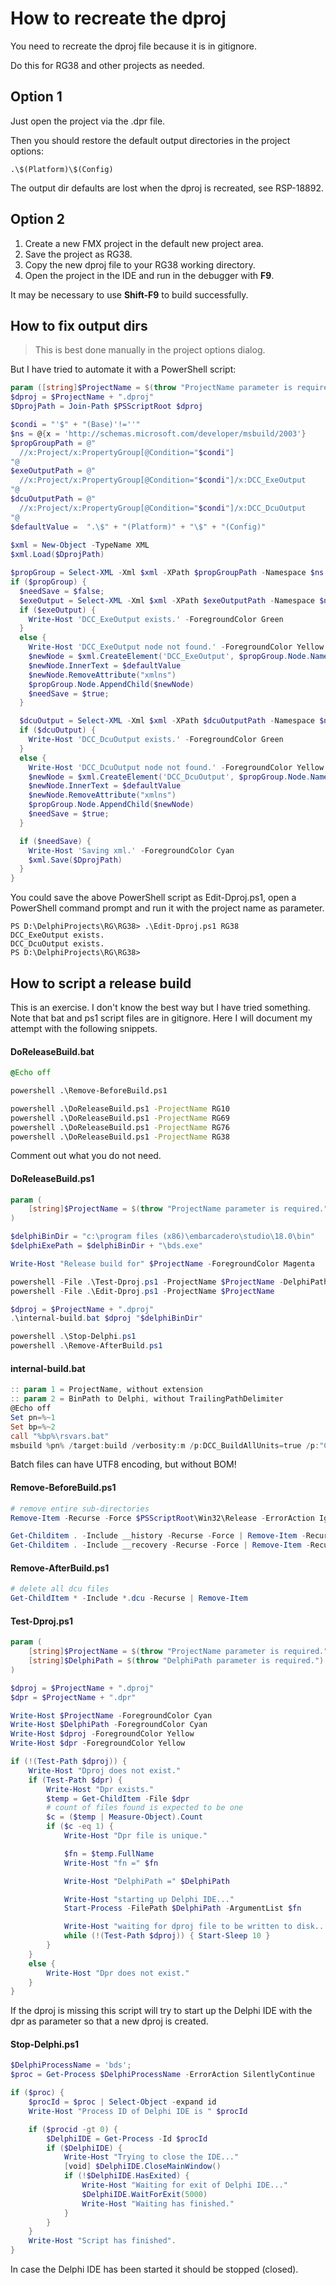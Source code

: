 # How to recreate the dproj

You need to recreate the dproj file because it is in gitignore.

Do this for RG38 and other projects as needed.

## Option 1

Just open the project via the .dpr file.

Then you should restore the default output directories in the project options:

```
.\$(Platform)\$(Config)
```

The output dir defaults are lost when the dproj is recreated, see RSP-18892.

## Option 2

1. Create a new FMX project in the default new project area.
1. Save the project as RG38.
1. Copy the new dproj file to your RG38 working directory.
1. Open the project in the IDE and run in the debugger with **F9**.

It may be necessary to use **Shift-F9** to build successfully.

## How to fix output dirs

> This is best done manually in the project options dialog.

But I have tried to automate it with a PowerShell script:

```ps1
param ([string]$ProjectName = $(throw "ProjectName parameter is required."))
$dproj = $ProjectName + ".dproj"
$DprojPath = Join-Path $PSScriptRoot $dproj

$condi = "'$" + "(Base)'!=''"
$ns = @{x = 'http://schemas.microsoft.com/developer/msbuild/2003'}
$propGroupPath = @"
  //x:Project/x:PropertyGroup[@Condition="$condi"]
"@
$exeOutputPath = @"
  //x:Project/x:PropertyGroup[@Condition="$condi"]/x:DCC_ExeOutput
"@
$dcuOutputPath = @"
  //x:Project/x:PropertyGroup[@Condition="$condi"]/x:DCC_DcuOutput
"@
$defaultValue =  ".\$" + "(Platform)" + "\$" + "(Config)"
 
$xml = New-Object -TypeName XML
$xml.Load($DprojPath)

$propGroup = Select-XML -Xml $xml -XPath $propGroupPath -Namespace $ns
if ($propGroup) {
  $needSave = $false;
  $exeOutput = Select-XML -Xml $xml -XPath $exeOutputPath -Namespace $ns
  if ($exeOutput) {
    Write-Host 'DCC_ExeOutput exists.' -ForegroundColor Green
  }
  else {
    Write-Host 'DCC_ExeOutput node not found.' -ForegroundColor Yellow
    $newNode = $xml.CreateElement('DCC_ExeOutput', $propGroup.Node.NamespaceURI)
    $newNode.InnerText = $defaultValue
    $newNode.RemoveAttribute("xmlns")
    $propGroup.Node.AppendChild($newNode)
    $needSave = $true;
  }

  $dcuOutput = Select-XML -Xml $xml -XPath $dcuOutputPath -Namespace $ns
  if ($dcuOutput) {
    Write-Host 'DCC_DcuOutput exists.' -ForegroundColor Green
  }
  else {
    Write-Host 'DCC_DcuOutput node not found.' -ForegroundColor Yellow
    $newNode = $xml.CreateElement('DCC_DcuOutput', $propGroup.Node.NamespaceURI)
    $newNode.InnerText = $defaultValue
    $newNode.RemoveAttribute("xmlns")
    $propGroup.Node.AppendChild($newNode)
    $needSave = $true;
  }

  if ($needSave) {
    Write-Host 'Saving xml.' -ForegroundColor Cyan
    $xml.Save($DprojPath)
  }
}
```

You could save the above PowerShell script as Edit-Dproj.ps1, open a PowerShell command prompt and run it with the project name as parameter.

```
PS D:\DelphiProjects\RG\RG38> .\Edit-Dproj.ps1 RG38
DCC_ExeOutput exists.
DCC_DcuOutput exists.
PS D:\DelphiProjects\RG\RG38>
```

## How to script a release build

This is an exercise.
I don't know the best way but I have tried something.
Note that bat and ps1 script files are in gitignore.
Here I will document my attempt with the following snippets.

#### DoReleaseBuild.bat

```bat
@Echo off

powershell .\Remove-BeforeBuild.ps1

powershell .\DoReleaseBuild.ps1 -ProjectName RG10
powershell .\DoReleaseBuild.ps1 -ProjectName RG69
powershell .\DoReleaseBuild.ps1 -ProjectName RG76
powershell .\DoReleaseBuild.ps1 -ProjectName RG38
```
Comment out what you do not need.

#### DoReleaseBuild.ps1

```ps1
param (
    [string]$ProjectName = $(throw "ProjectName parameter is required.")
)

$delphiBinDir = "c:\program files (x86)\embarcadero\studio\18.0\bin"
$delphiExePath = $delphiBinDir + "\bds.exe"

Write-Host "Release build for" $ProjectName -ForegroundColor Magenta

powershell -File .\Test-Dproj.ps1 -ProjectName $ProjectName -DelphiPath $delphiExePath
powershell -File .\Edit-Dproj.ps1 -ProjectName $ProjectName

$dproj = $ProjectName + ".dproj"
.\internal-build.bat $dproj "$delphiBinDir"

powershell .\Stop-Delphi.ps1
powershell .\Remove-AfterBuild.ps1

```

#### internal-build.bat

```ps1
:: param 1 = ProjectName, without extension
:: param 2 = BinPath to Delphi, without TrailingPathDelimiter
@Echo off
Set pn=%~1
Set bp=%~2
call "%bp%\rsvars.bat"
msbuild %pn% /target:build /verbosity:m /p:DCC_BuildAllUnits=true /p:"Config=Release" /p:"Platform=Win32" /nologo
```
Batch files can have UTF8 encoding, but without BOM!

#### Remove-BeforeBuild.ps1

```ps1
# remove entire sub-directories
Remove-Item -Recurse -Force $PSScriptRoot\Win32\Release -ErrorAction Ignore

Get-Childitem . -Include __history -Recurse -Force | Remove-Item -Recurse -Force
Get-Childitem . -Include __recovery -Recurse -Force | Remove-Item -Recurse -Force
```

#### Remove-AfterBuild.ps1

```ps1
# delete all dcu files
Get-ChildItem * -Include *.dcu -Recurse | Remove-Item
```
 
#### Test-Dproj.ps1

```ps1
param (
    [string]$ProjectName = $(throw "ProjectName parameter is required."),
    [string]$DelphiPath = $(throw "DelphiPath parameter is required.")
)

$dproj = $ProjectName + ".dproj"
$dpr = $ProjectName + ".dpr"

Write-Host $ProjectName -ForegroundColor Cyan
Write-Host $DelphiPath -ForegroundColor Cyan
Write-Host $dproj -ForegroundColor Yellow
Write-Host $dpr -ForegroundColor Yellow

if (!(Test-Path $dproj)) {
    Write-Host "Dproj does not exist."
    if (Test-Path $dpr) {
        Write-Host "Dpr exists."
        $temp = Get-ChildItem -File $dpr
        # count of files found is expected to be one
        $c = ($temp | Measure-Object).Count
        if ($c -eq 1) {
            Write-Host "Dpr file is unique."

            $fn = $temp.FullName
            Write-Host "fn =" $fn

            Write-Host "DelphiPath =" $DelphiPath

            Write-Host "starting up Delphi IDE..."
            Start-Process -FilePath $DelphiPath -ArgumentList $fn

            Write-Host "waiting for dproj file to be written to disk..."
            while (!(Test-Path $dproj)) { Start-Sleep 10 }
        }
    }
    else {
        Write-Host "Dpr does not exist."
    }    
}
```
If the dproj is missing this script will try to start up the Delphi IDE with the dpr as parameter so that a new dproj is created.

#### Stop-Delphi.ps1

```ps1
$DelphiProcessName = 'bds';
$proc = Get-Process $DelphiProcessName -ErrorAction SilentlyContinue

if ($proc) {
    $procId = $proc | Select-Object -expand id
    Write-Host "Process ID of Delphi IDE is " $procId

    if ($procid -gt 0) {
        $DelphiIDE = Get-Process -Id $procId
        if ($DelphiIDE) {
            Write-Host "Trying to close the IDE..."
            [void] $DelphiIDE.CloseMainWindow()
            if (!$DelphiIDE.HasExited) {
                Write-Host "Waiting for exit of Delphi IDE..."
                $DelphiIDE.WaitForExit(5000)
                Write-Host "Waiting has finished."
            }
        }
    }
    Write-Host "Script has finished".
}
```
In case the Delphi IDE has been started it should be stopped (closed).